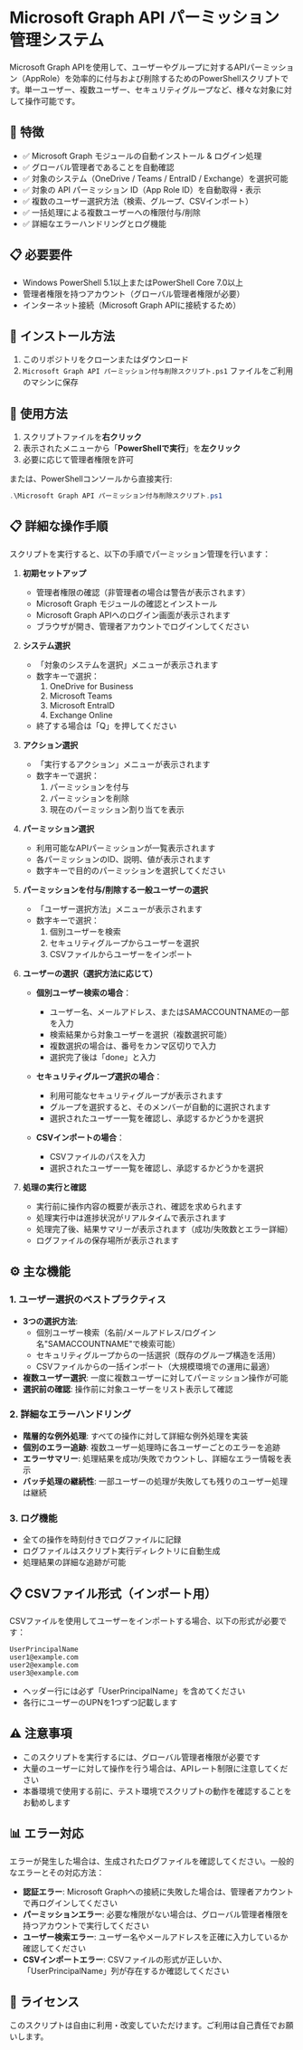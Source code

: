 # Microsoft Graph API パーミッション管理システム

Microsoft Graph APIを使用して、ユーザーやグループに対するAPIパーミッション（AppRole）を効率的に付与および削除するためのPowerShellスクリプトです。単一ユーザー、複数ユーザー、セキュリティグループなど、様々な対象に対して操作可能です。

## 🎯 特徴

- ✅ Microsoft Graph モジュールの自動インストール & ログイン処理  
- ✅ グローバル管理者であることを自動確認  
- ✅ 対象のシステム（OneDrive / Teams / EntraID / Exchange）を選択可能
- ✅ 対象の API パーミッション ID（App Role ID）を自動取得・表示
- ✅ 複数のユーザー選択方法（検索、グループ、CSVインポート）
- ✅ 一括処理による複数ユーザーへの権限付与/削除
- ✅ 詳細なエラーハンドリングとログ機能

## 📋 必要要件

- Windows PowerShell 5.1以上またはPowerShell Core 7.0以上
- 管理者権限を持つアカウント（グローバル管理者権限が必要）
- インターネット接続（Microsoft Graph APIに接続するため）

## 🔧 インストール方法

1. このリポジトリをクローンまたはダウンロード
2. `Microsoft Graph API パーミッション付与削除スクリプト.ps1` ファイルをご利用のマシンに保存

## 🚀 使用方法

1. スクリプトファイルを**右クリック**
2. 表示されたメニューから「**PowerShellで実行**」を**左クリック**
3. 必要に応じて管理者権限を許可

または、PowerShellコンソールから直接実行:
   ```powershell
   .\Microsoft Graph API パーミッション付与削除スクリプト.ps1
   ```

## 📋 詳細な操作手順

スクリプトを実行すると、以下の手順でパーミッション管理を行います：

1. **初期セットアップ**
   - 管理者権限の確認（非管理者の場合は警告が表示されます）
   - Microsoft Graph モジュールの確認とインストール
   - Microsoft Graph APIへのログイン画面が表示されます
   - ブラウザが開き、管理者アカウントでログインしてください

2. **システム選択**
   - 「対象のシステムを選択」メニューが表示されます
   - 数字キーで選択：
     1. OneDrive for Business
     2. Microsoft Teams
     3. Microsoft EntraID
     4. Exchange Online
   - 終了する場合は「Q」を押してください

3. **アクション選択**
   - 「実行するアクション」メニューが表示されます
   - 数字キーで選択：
     1. パーミッションを付与
     2. パーミッションを削除
     3. 現在のパーミッション割り当てを表示

4. **パーミッション選択**
   - 利用可能なAPIパーミッションが一覧表示されます
   - 各パーミッションのID、説明、値が表示されます
   - 数字キーで目的のパーミッションを選択してください
   
5. **パーミッションを付与/削除する一般ユーザーの選択**
   - 「ユーザー選択方法」メニューが表示されます
   - 数字キーで選択：
     1. 個別ユーザーを検索
     2. セキュリティグループからユーザーを選択
     3. CSVファイルからユーザーをインポート

6. **ユーザーの選択（選択方法に応じて）**
   - **個別ユーザー検索の場合**：
     - ユーザー名、メールアドレス、またはSAMACCOUNTNAMEの一部を入力
     - 検索結果から対象ユーザーを選択（複数選択可能）
     - 複数選択の場合は、番号をカンマ区切りで入力
     - 選択完了後は「done」と入力

   - **セキュリティグループ選択の場合**：
     - 利用可能なセキュリティグループが表示されます
     - グループを選択すると、そのメンバーが自動的に選択されます
     - 選択されたユーザー一覧を確認し、承認するかどうかを選択

   - **CSVインポートの場合**：
     - CSVファイルのパスを入力
     - 選択されたユーザー一覧を確認し、承認するかどうかを選択

7. **処理の実行と確認**
   - 実行前に操作内容の概要が表示され、確認を求められます
   - 処理実行中は進捗状況がリアルタイムで表示されます
   - 処理完了後、結果サマリーが表示されます（成功/失敗数とエラー詳細）
   - ログファイルの保存場所が表示されます

## ⚙️ 主な機能

### 1. ユーザー選択のベストプラクティス

- **3つの選択方法**:
  - 個別ユーザー検索（名前/メールアドレス/ログイン名"SAMACCOUNTNAME"で検索可能）
  - セキュリティグループからの一括選択（既存のグループ構造を活用）
  - CSVファイルからの一括インポート（大規模環境での運用に最適）
- **複数ユーザー選択**: 一度に複数ユーザーに対してパーミッション操作が可能
- **選択前の確認**: 操作前に対象ユーザーをリスト表示して確認

### 2. 詳細なエラーハンドリング

- **階層的な例外処理**: すべての操作に対して詳細な例外処理を実装
- **個別のエラー追跡**: 複数ユーザー処理時に各ユーザーごとのエラーを追跡
- **エラーサマリー**: 処理結果を成功/失敗でカウントし、詳細なエラー情報を表示
- **バッチ処理の継続性**: 一部ユーザーの処理が失敗しても残りのユーザー処理は継続

### 3. ログ機能

- 全ての操作を時刻付きでログファイルに記録
- ログファイルはスクリプト実行ディレクトリに自動生成
- 処理結果の詳細な追跡が可能

## 📋 CSVファイル形式（インポート用）

CSVファイルを使用してユーザーをインポートする場合、以下の形式が必要です：

```csv
UserPrincipalName
user1@example.com
user2@example.com
user3@example.com
```

- ヘッダー行には必ず「UserPrincipalName」を含めてください
- 各行にユーザーのUPNを1つずつ記載します

## ⚠️ 注意事項

- このスクリプトを実行するには、グローバル管理者権限が必要です
- 大量のユーザーに対して操作を行う場合は、APIレート制限に注意してください
- 本番環境で使用する前に、テスト環境でスクリプトの動作を確認することをお勧めします

## 📊 エラー対応

エラーが発生した場合は、生成されたログファイルを確認してください。一般的なエラーとその対応方法：

- **認証エラー**: Microsoft Graphへの接続に失敗した場合は、管理者アカウントで再ログインしてください
- **パーミッションエラー**: 必要な権限がない場合は、グローバル管理者権限を持つアカウントで実行してください
- **ユーザー検索エラー**: ユーザー名やメールアドレスを正確に入力しているか確認してください
- **CSVインポートエラー**: CSVファイルの形式が正しいか、「UserPrincipalName」列が存在するか確認してください

## 📜 ライセンス

このスクリプトは自由に利用・改変していただけます。ご利用は自己責任でお願いします。